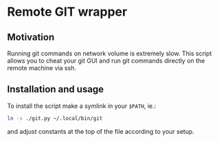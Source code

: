 Remote GIT wrapper
===

Motivation
---

Running git commands on network volume is extremely slow. This script allows you to cheat your git GUI and run git commands directly on the remote machine via ssh.


Installation and usage
---

To install the script make a symlink in your `$PATH`, ie.:

```bash
ln -s ./git.py ~/.local/bin/git
```

and adjust constants at the top of the file according to your setup.
